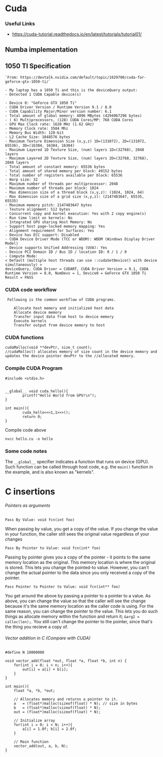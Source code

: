 # Cuda

### Useful Links

 - https://cuda-tutorial.readthedocs.io/en/latest/tutorials/tutorial01/


## Numba implementation

## 1050 TI Specification
```
`From: https://devtalk.nvidia.com/default/topic/1029700/cuda-for-geforce-gtx-1050-ti/`

- My laptop has a 1050 Ti and this is the deviceQuery output:
- Detected 1 CUDA Capable device(s)

- Device 0: "GeForce GTX 1050 Ti"
- CUDA Driver Version / Runtime Version 9.1 / 8.0
- CUDA Capability Major/Minor version number: 6.1
- Total amount of global memory: 4096 MBytes (4294967296 bytes)
- ( 6) Multiprocessors, (128) CUDA Cores/MP: 768 CUDA Cores
- GPU Max Clock rate: 1620 MHz (1.62 GHz)
- Memory Clock rate: 3504 Mhz
- Memory Bus Width: 128-bit
- L2 Cache Size: 1048576 bytes
- Maximum Texture Dimension Size (x,y,z) 1D=(131072), 2D=(131072, 65536), 3D=(16384, 16384, 16384)
- Maximum Layered 1D Texture Size, (num) layers 1D=(32768), 2048 layers
- Maximum Layered 2D Texture Size, (num) layers 2D=(32768, 32768), 2048 layers
- Total amount of constant memory: 65536 bytes
- Total amount of shared memory per block: 49152 bytes
- Total number of registers available per block: 65536
- Warp size: 32
- Maximum number of threads per multiprocessor: 2048
- Maximum number of threads per block: 1024
- Max dimension size of a thread block (x,y,z): (1024, 1024, 64)
- Max dimension size of a grid size (x,y,z): (2147483647, 65535, 65535)
- Maximum memory pitch: 2147483647 bytes
- Texture alignment: 512 bytes
- Concurrent copy and kernel execution: Yes with 2 copy engine(s)
- Run time limit on kernels: No
- Integrated GPU sharing Host Memory: No
- Support host page-locked memory mapping: Yes
- Alignment requirement for Surfaces: Yes
- Device has ECC support: Disabled
- CUDA Device Driver Mode (TCC or WDDM): WDDM (Windows Display Driver Model)
- Device supports Unified Addressing (UVA): Yes
- Device PCI Domain ID / Bus ID / location ID: 0 / 1 / 0
- Compute Mode:
< Default (multiple host threads can use ::cudaSetDevice() with device simultaneously) >
deviceQuery, CUDA Driver = CUDART, CUDA Driver Version = 9.1, CUDA Runtime Version = 8.0, NumDevs = 1, Device0 = GeForce GTX 1050 Ti
Result = PASS 
```

### CUDA code workflow
```
 Following is the common workflow of CUDA programs.

    Allocate host memory and initialized host data
    Allocate device memory
    Transfer input data from host to device memory
    Execute kernels
    Transfer output from device memory to host

```

### CUDA functions

```
cudaMalloc(void **devPtr, size_t count);
//cudaMalloc() allocates memory of size count in the device memory and updates the device pointer devPtr to the //allocated memory.
```




### Compile CUDA Program
```
#include <stdio.h>


__global__ void cuda_hello(){
        printf("Hello World from GPU!\n");
}

int main(){
        cuda_hello<<<1,1>>>();
        return 0;
}
```

Compile code above 
```
nvcc hello.cu -o hello
```

### Some code notes

The `__global__` specifier indicates a function that runs on device (GPU). Such function can be called through host code, e.g. the `main()` function in the example, and is also known as "kernels".


# C insertions

###### Pointers as arguments

`Pass By Value: void fcn(int foo)`

When passing by value, you get a copy of the value. If you change the value in your function, the caller still sees the original value regardless of your changes

`Pass By Pointer to Value: void fcn(int* foo)`

Passing by pointer gives you a copy of the pointer - it points to the same memory location as the original. This memory location is where the original is stored. This lets you change the pointed-to value. However, you can't change the actual pointer to the data since you only received a copy of the pointer.

`Pass Pointer to Pointer to Value: void fcn(int** foo)`

You get around the above by passing a pointer to a pointer to a value. As above, you can change the value so that the caller will see the change because it's the same memory location as the caller code is using. For the same reason, you can change the pointer to the value. This lets you do such things as allocate memory within the function and return it; `&arg2 = calloc(len);`. You still can't change the pointer to the pointer, since that's the thing you recieve a copy of.


###### Vector addition in C (Compare with CUDA)
```
#define N 10000000

void vector_add(float *out, float *a, float *b, int n) {
    for(int i = 0; i < n; i++){
        out[i] = a[i] + b[i];
    }
}

int main(){
    float *a, *b, *out; 

    // Allocates memory and returns a pointer to it.
    a   = (float*)malloc(sizeof(float) * N); // size in bytes
    b   = (float*)malloc(sizeof(float) * N);
    out = (float*)malloc(sizeof(float) * N);

    // Initialize array
    for(int i = 0; i < N; i++){
        a[i] = 1.0f; b[i] = 2.0f;
    }

    // Main function
    vector_add(out, a, b, N);
}
```